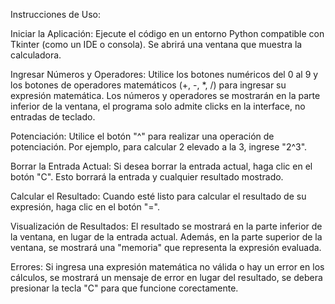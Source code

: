 Instrucciones de Uso:

Iniciar la Aplicación: 
Ejecute el código en un entorno Python compatible con Tkinter (como un IDE o consola). Se abrirá una ventana que muestra la calculadora.

Ingresar Números y Operadores: 
Utilice los botones numéricos del 0 al 9 y los botones de operadores matemáticos (+, -, *, /) para ingresar su expresión matemática. Los números y operadores se mostrarán en la parte inferior de la ventana, el programa solo admite clicks en la interface, no entradas de teclado.

Potenciación: 
Utilice el botón "^" para realizar una operación de potenciación. Por ejemplo, para calcular 2 elevado a la 3, ingrese "2^3".

Borrar la Entrada Actual: 
Si desea borrar la entrada actual, haga clic en el botón "C". Esto borrará la entrada y cualquier resultado mostrado.

Calcular el Resultado: 
Cuando esté listo para calcular el resultado de su expresión, haga clic en el botón "=".

Visualización de Resultados: 
El resultado se mostrará en la parte inferior de la ventana, en lugar de la entrada actual. Además, en la parte superior de la ventana, se mostrará una "memoria" que representa la expresión evaluada.

Errores: 
Si ingresa una expresión matemática no válida o hay un error en los cálculos, se mostrará un mensaje de error en lugar del resultado, se debera presionar la tecla "C" para que funcione corectamente.